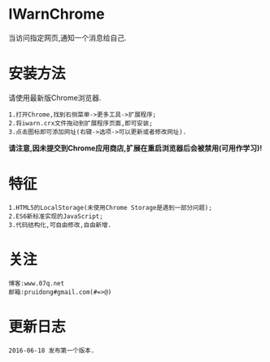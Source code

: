 # IWarnChrome
当访问指定网页,通知一个消息给自己.

# 安装方法

请使用最新版Chrome浏览器.       

	1.打开Chrome,找到右侧菜单->更多工具->扩展程序;     
	2.将iwarn.crx文件拖动到扩展程序页面,即可安装;     
	3.点击图标即可添加网址(右键->选项->可以更新或者修改网址).    

**请注意,因未提交到Chrome应用商店,扩展在重启浏览器后会被禁用(可用作学习)!**

# 特征
	1.HTML5的LocalStorage(未使用Chrome Storage是遇到一部分问题);   
	2.ES6新标准实现的JavaScript;    
	3.代码结构化,可自由修改,自由新增.

# 关注
	博客:www.07q.net
	邮箱:pruidong#gmail.com(#=>@)

# 更新日志
	2016-06-18 发布第一个版本.